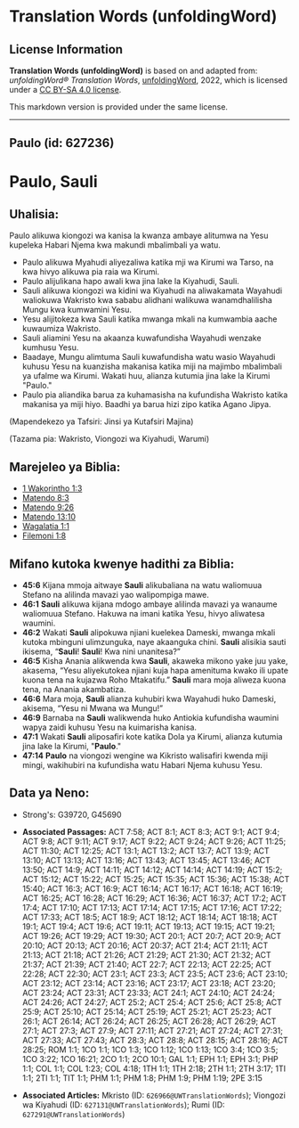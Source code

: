# Translation Words (unfoldingWord)

## License Information

**Translation Words (unfoldingWord)** is based on and adapted from: _unfoldingWord® Translation Words_, [unfoldingWord](https://unfoldingword.org/utw), 2022, which is licensed under a [CC BY-SA 4.0 license](https://creativecommons.org/licenses/by-sa/4.0/legalcode.en).

This markdown version is provided under the same license.



--------------------------------

## Paulo (id: 627236)

Paulo, Sauli
============

Uhalisia:
---------

Paulo alikuwa kiongozi wa kanisa la kwanza ambaye alitumwa na Yesu kupeleka Habari Njema kwa makundi mbalimbali ya watu.

* Paulo alikuwa Myahudi aliyezaliwa katika mji wa Kirumi wa Tarso, na kwa hivyo alikuwa pia raia wa Kirumi.
* Paulo alijulikana hapo awali kwa jina lake la Kiyahudi, Sauli.
* Sauli alikuwa kiongozi wa kidini wa Kiyahudi na aliwakamata Wayahudi waliokuwa Wakristo kwa sababu alidhani walikuwa wanamdhalilisha Mungu kwa kumwamini Yesu.
* Yesu alijitokeza kwa Sauli katika mwanga mkali na kumwambia aache kuwaumiza Wakristo.
* Sauli aliamini Yesu na akaanza kuwafundisha Wayahudi wenzake kumhusu Yesu.
* Baadaye, Mungu alimtuma Sauli kuwafundisha watu wasio Wayahudi kuhusu Yesu na kuanzisha makanisa katika miji na majimbo mbalimbali ya ufalme wa Kirumi. Wakati huu, alianza kutumia jina lake la Kirumi "Paulo."
* Paulo pia aliandika barua za kuhamasisha na kufundisha Wakristo katika makanisa ya miji hiyo. Baadhi ya barua hizi zipo katika Agano Jipya.

(Mapendekezo ya Tafsiri: Jinsi ya Kutafsiri Majina)

(Tazama pia: Wakristo, Viongozi wa Kiyahudi, Warumi)

Marejeleo ya Biblia:
--------------------

* [1 Wakorintho 1:3](https://ref.ly/1Cor1:3)
* [Matendo 8:3](https://ref.ly/Acts8:3)
* [Matendo 9:26](https://ref.ly/Acts9:26)
* [Matendo 13:10](https://ref.ly/Acts13:10)
* [Wagalatia 1:1](https://ref.ly/Gal1:1)
* [Filemoni 1:8](https://ref.ly/Phlm1:8)

Mifano kutoka kwenye hadithi za Biblia:
---------------------------------------

* **45:6** Kijana mmoja aitwaye **Sauli** alikubaliana na watu waliomuua Stefano na alilinda mavazi yao walipompiga mawe.
* **46:1** **Sauli** alikuwa kijana mdogo ambaye alilinda mavazi ya wanaume waliomuua Stefano. Hakuwa na imani katika Yesu, hivyo aliwatesa waumini.
* **46:2** Wakati **Sauli** alipokuwa njiani kuelekea Dameski, mwanga mkali kutoka mbinguni ulimzunguka, naye akaanguka chini. **Sauli** alisikia sauti ikisema, “**Sauli**! **Sauli**! Kwa nini unanitesa?”
* **46:5** Kisha Anania alikwenda kwa **Sauli**, akaweka mikono yake juu yake, akasema, “Yesu aliyekutokea njiani kuja hapa amenituma kwako ili upate kuona tena na kujazwa Roho Mtakatifu.” **Sauli** mara moja aliweza kuona tena, na Anania akambatiza.
* **46:6** Mara moja, **Sauli** alianza kuhubiri kwa Wayahudi huko Dameski, akisema, “Yesu ni Mwana wa Mungu!”
* **46:9** Barnaba na **Sauli** walikwenda huko Antiokia kufundisha waumini wapya zaidi kuhusu Yesu na kuimarisha kanisa.
* **47:1** Wakati **Sauli** aliposafiri kote katika Dola ya Kirumi, alianza kutumia jina lake la Kirumi, "**Paulo**."
* **47:14** **Paulo** na viongozi wengine wa Kikristo walisafiri kwenda miji mingi, wakihubiri na kufundisha watu Habari Njema kuhusu Yesu.

Data ya Neno:
-------------

* Strong's: G39720, G45690

* **Associated Passages:** ACT 7:58; ACT 8:1; ACT 8:3; ACT 9:1; ACT 9:4; ACT 9:8; ACT 9:11; ACT 9:17; ACT 9:22; ACT 9:24; ACT 9:26; ACT 11:25; ACT 11:30; ACT 12:25; ACT 13:1; ACT 13:2; ACT 13:7; ACT 13:9; ACT 13:10; ACT 13:13; ACT 13:16; ACT 13:43; ACT 13:45; ACT 13:46; ACT 13:50; ACT 14:9; ACT 14:11; ACT 14:12; ACT 14:14; ACT 14:19; ACT 15:2; ACT 15:12; ACT 15:22; ACT 15:25; ACT 15:35; ACT 15:36; ACT 15:38; ACT 15:40; ACT 16:3; ACT 16:9; ACT 16:14; ACT 16:17; ACT 16:18; ACT 16:19; ACT 16:25; ACT 16:28; ACT 16:29; ACT 16:36; ACT 16:37; ACT 17:2; ACT 17:4; ACT 17:10; ACT 17:13; ACT 17:14; ACT 17:15; ACT 17:16; ACT 17:22; ACT 17:33; ACT 18:5; ACT 18:9; ACT 18:12; ACT 18:14; ACT 18:18; ACT 19:1; ACT 19:4; ACT 19:6; ACT 19:11; ACT 19:13; ACT 19:15; ACT 19:21; ACT 19:26; ACT 19:29; ACT 19:30; ACT 20:1; ACT 20:7; ACT 20:9; ACT 20:10; ACT 20:13; ACT 20:16; ACT 20:37; ACT 21:4; ACT 21:11; ACT 21:13; ACT 21:18; ACT 21:26; ACT 21:29; ACT 21:30; ACT 21:32; ACT 21:37; ACT 21:39; ACT 21:40; ACT 22:7; ACT 22:13; ACT 22:25; ACT 22:28; ACT 22:30; ACT 23:1; ACT 23:3; ACT 23:5; ACT 23:6; ACT 23:10; ACT 23:12; ACT 23:14; ACT 23:16; ACT 23:17; ACT 23:18; ACT 23:20; ACT 23:24; ACT 23:31; ACT 23:33; ACT 24:1; ACT 24:10; ACT 24:24; ACT 24:26; ACT 24:27; ACT 25:2; ACT 25:4; ACT 25:6; ACT 25:8; ACT 25:9; ACT 25:10; ACT 25:14; ACT 25:19; ACT 25:21; ACT 25:23; ACT 26:1; ACT 26:14; ACT 26:24; ACT 26:25; ACT 26:28; ACT 26:29; ACT 27:1; ACT 27:3; ACT 27:9; ACT 27:11; ACT 27:21; ACT 27:24; ACT 27:31; ACT 27:33; ACT 27:43; ACT 28:3; ACT 28:8; ACT 28:15; ACT 28:16; ACT 28:25; ROM 1:1; 1CO 1:1; 1CO 1:3; 1CO 1:12; 1CO 1:13; 1CO 3:4; 1CO 3:5; 1CO 3:22; 1CO 16:21; 2CO 1:1; 2CO 10:1; GAL 1:1; EPH 1:1; EPH 3:1; PHP 1:1; COL 1:1; COL 1:23; COL 4:18; 1TH 1:1; 1TH 2:18; 2TH 1:1; 2TH 3:17; 1TI 1:1; 2TI 1:1; TIT 1:1; PHM 1:1; PHM 1:8; PHM 1:9; PHM 1:19; 2PE 3:15
* **Associated Articles:** Mkristo (ID: `626966@UWTranslationWords`); Viongozi wa Kiyahudi (ID: `627131@UWTranslationWords`); Rumi (ID: `627291@UWTranslationWords`)

